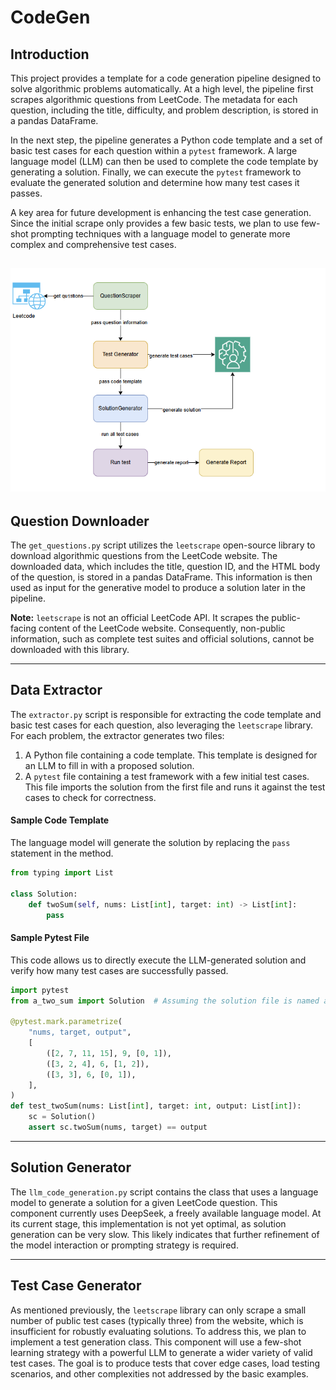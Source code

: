 
# CodeGen

## Introduction

This project provides a template for a code generation pipeline designed to solve algorithmic problems automatically. At a high level, the pipeline first scrapes algorithmic questions from LeetCode. The metadata for each question, including the title, difficulty, and problem description, is stored in a pandas DataFrame.

In the next step, the pipeline generates a Python code template and a set of basic test cases for each question within a `pytest` framework. A large language model (LLM) can then be used to complete the code template by generating a solution. Finally, we can execute the `pytest` framework to evaluate the generated solution and determine how many test cases it passes.

A key area for future development is enhancing the test case generation. Since the initial scrape only provides a few basic tests, we plan to use few-shot prompting techniques with a language model to generate more complex and comprehensive test cases.

![Pipeline Architecture Diagran](./data_pipeline.png "Optional image title")
---

## Question Downloader

The `get_questions.py` script utilizes the `leetscrape` open-source library to download algorithmic questions from the LeetCode website. The downloaded data, which includes the title, question ID, and the HTML body of the question, is stored in a pandas DataFrame. This information is then used as input for the generative model to produce a solution later in the pipeline.

**Note:** `leetscrape` is not an official LeetCode API. It scrapes the public-facing content of the LeetCode website. Consequently, non-public information, such as complete test suites and official solutions, cannot be downloaded with this library.

---

## Data Extractor

The `extractor.py` script is responsible for extracting the code template and basic test cases for each question, also leveraging the `leetscrape` library. For each problem, the extractor generates two files:

1.  A Python file containing a code template. This template is designed for an LLM to fill in with a proposed solution.
2.  A `pytest` file containing a test framework with a few initial test cases. This file imports the solution from the first file and runs it against the test cases to check for correctness.

#### Sample Code Template

The language model will generate the solution by replacing the `pass` statement in the method.

```python
from typing import List

class Solution:
    def twoSum(self, nums: List[int], target: int) -> List[int]:
        pass
````

#### Sample Pytest File

This code allows us to directly execute the LLM-generated solution and verify how many test cases are successfully passed.

```python
import pytest
from a_two_sum import Solution  # Assuming the solution file is named a_two_sum.py

@pytest.mark.parametrize(
    "nums, target, output",
    [
        ([2, 7, 11, 15], 9, [0, 1]),
        ([3, 2, 4], 6, [1, 2]),
        ([3, 3], 6, [0, 1]),
    ],
)
def test_twoSum(nums: List[int], target: int, output: List[int]):
    sc = Solution()
    assert sc.twoSum(nums, target) == output
```

-----

## Solution Generator

The `llm_code_generation.py` script contains the class that uses a language model to generate a solution for a given LeetCode question. This component currently uses DeepSeek, a freely available language model. At its current stage, this implementation is not yet optimal, as solution generation can be very slow. This likely indicates that further refinement of the model interaction or prompting strategy is required.

-----

## Test Case Generator

As mentioned previously, the `leetscrape` library can only scrape a small number of public test cases (typically three) from the website, which is insufficient for robustly evaluating solutions. To address this, we plan to implement a test generation class. This component will use a few-shot learning strategy with a powerful LLM to generate a wider variety of valid test cases. The goal is to produce tests that cover edge cases, load testing scenarios, and other complexities not addressed by the basic examples.
